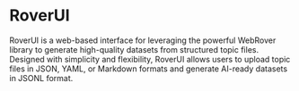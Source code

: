 # RoverUI
RoverUI is a web-based interface for leveraging the powerful WebRover library to generate high-quality datasets from structured topic files. Designed with simplicity and flexibility, RoverUI allows users to upload topic files in JSON, YAML, or Markdown formats and generate AI-ready datasets in JSONL format.
